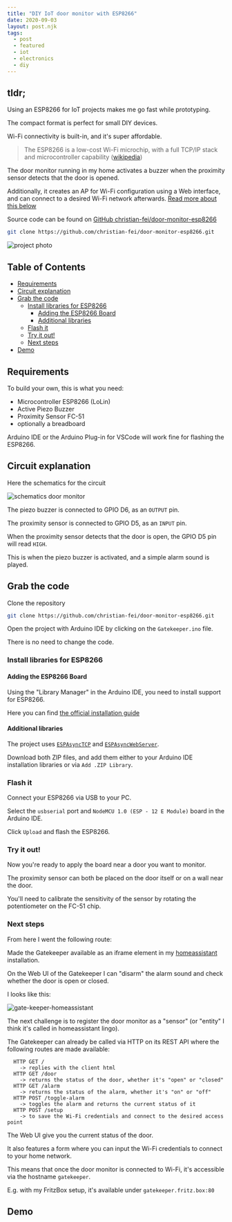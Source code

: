 ```yaml
---
title: "DIY IoT door monitor with ESP8266"
date: 2020-09-03
layout: post.njk
tags:
  - post
  - featured
  - iot
  - electronics
  - diy
---
```


## tldr; <!-- omit in toc -->

Using an ESP8266 for IoT projects makes me go fast while prototyping.

The compact format is perfect for small DIY devices.

Wi-Fi connectivity is built-in, and it's super affordable.

> The ESP8266 is a low-cost Wi-Fi microchip, with a full TCP/IP stack and microcontroller capability ([wikipedia](https://en.wikipedia.org/wiki/ESP8266))

The door monitor running in my home activates a buzzer when the proximity sensor detects that the door is opened.

Additionally, it creates an AP for Wi-Fi configuration using a Web interface, and can connect to a desired Wi-Fi network afterwards. [Read more about this below](#table-of-contents)

Source code can be found on [GitHub christian-fei/door-monitor-esp8266](https://github.com/christian-fei/door-monitor-esp8266)

```sh
git clone https://github.com/christian-fei/door-monitor-esp8266.git
```

![project photo](/assets/images/posts/door-monitor/project.jpg)


## Table of Contents <!-- omit in toc -->

- [Requirements](#requirements)
- [Circuit explanation](#circuit-explanation)
- [Grab the code](#grab-the-code)
  - [Install libraries for ESP8266](#install-libraries-for-esp8266)
    - [Adding the ESP8266 Board](#adding-the-esp8266-board)
    - [Additional libraries](#additional-libraries)
  - [Flash it](#flash-it)
  - [Try it out!](#try-it-out)
  - [Next steps](#next-steps)
- [Demo](#demo)


## Requirements

To build your own, this is what you need:

- Microcontroller ESP8266 (LoLin)
- Active Piezo Buzzer
- Proximity Sensor FC-51
- optionally a breadboard

Arduino IDE or the Arduino Plug-in for VSCode will work fine for flashing the ESP8266.


## Circuit explanation

Here the schematics for the circuit

![schematics door monitor](/assets/images/posts/door-monitor/schematics.svg)

The piezo buzzer is connected to GPIO D6, as an `OUTPUT` pin.

The proximity sensor is connected to GPIO D5, as an `INPUT` pin.

When the proximity sensor detects that the door is open, the GPIO D5 pin will read `HIGH`.

This is when the piezo buzzer is activated, and a simple alarm sound is played.


## Grab the code

Clone the repository

```sh
git clone https://github.com/christian-fei/door-monitor-esp8266.git
```

Open the project with Arduino IDE by clicking on the `Gatekeeper.ino` file.

There is no need to change the code. 

### Install libraries for ESP8266

#### Adding the ESP8266 Board

Using the "Library Manager" in the Arduino IDE, you need to install support for ESP8266.

Here you can find [the official installation guide](https://arduino-esp8266.readthedocs.io/en/latest/installing.html#instructions)

#### Additional libraries

The project uses [`ESPAsyncTCP`](https://github.com/me-no-dev/ESPAsyncTCP/archive/master.zip) and [`ESPAsyncWebServer`](https://github.com/me-no-dev/ESPAsyncWebServer/archive/master.zip). 

Download both ZIP files, and add them either to your Arduino IDE installation libraries or via `Add .ZIP Library`.


### Flash it

Connect your ESP8266 via USB to your PC.

Select the `usbserial` port and `NodeMCU 1.0 (ESP - 12 E Module)` board in the Arduino IDE.

Click `Upload` and flash the ESP8266.


### Try it out!

Now you're ready to apply the board near a door you want to monitor.

The proximity sensor can both be placed on the door itself or on a wall near the door.

You'll need to calibrate the sensitivity of the sensor by rotating the potentiometer on the FC-51 chip.


### Next steps

From here I went the following route:

Made the Gatekeeper available as an iframe element in my [homeassistant](https://www.home-assistant.io/) installation.

On the Web UI of the Gatekeeper I can "disarm" the alarm sound and check whether the door is open or closed.

I looks like this:

![gate-keeper-homeassistant](/assets/images/posts/door-monitor/gate-keeper-homeassistant.png)

The next challenge is to register the door monitor as a "sensor" (or "entity" I think it's called in homeassistant lingo).

The Gatekeeper can already be called via HTTP on its REST API where the following routes are made available:

```
  HTTP GET /
    -> replies with the client html
  HTTP GET /door
    -> returns the status of the door, whether it's "open" or "closed"
  HTTP GET /alarm
    -> returns the status of the alarm, whether it's "on" or "off"
  HTTP POST /toggle-alarm
    -> toggles the alarm and returns the current status of it
  HTTP POST /setup
    -> to save the Wi-Fi credentials and connect to the desired access point
```

The Web UI give you the current status of the door.

It also features a form where you can input the Wi-Fi credentials to connect to your home network.

This means that once the door monitor is connected to Wi-Fi, it's accessible via the hostname `gatekeeper`.

E.g. with my FritzBox setup, it's available under `gatekeeper.fritz.box:80`


## Demo